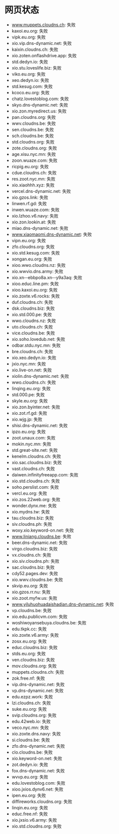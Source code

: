 # 网页状态
- www.muppets.cloudns.ch: 失败
- kaxoi.eu.org: 失败
- vipk.eu.org: 失败
- xio.vip.dns-dynamic.net: 失败
- kaixin.cloudns.ch: 失败
- xio.zoten.onflashdrive.app: 失败
- std.dedyn.io: 失败
- xio.stu.loveslife.biz: 失败
- viko.eu.org: 失败
- xeo.dedyn.io: 失败
- std.kesug.com: 失败
- kcoco.eu.org: 失败
- chatz.lovestoblog.com: 失败
- skyo.dns-dynamic.net: 失败
- xio.zon.myredirect.us: 失败
- pan.cloudns.org: 失败
- wwv.cloudns.be: 失败
- sen.cloudns.be: 失败
- sch.cloudns.be: 失败
- std.cloudns.org: 失败
- zote.cloudns.org: 失败
- age.xisu.nyc.mn: 失败
- zoon.wuaze.com: 失败
- ricpig.eu.org: 失败
- cdue.cloudns.ch: 失败
- res.zoot.nyc.mn: 失败
- xio.xiaohhh.xyz: 失败
- vercel.dns-dynamic.net: 失败
- xio.gzos.link: 失败
- linwen.rf.gd: 失败
- inwen.wuaze.com: 失败
- xio.lzhoo.v6.navy: 失败
- xio.zon.lookin.at: 失败
- miao.dns-dynamic.net: 失败
- www.xiaomaomi.dns-dynamic.net: 失败
- vipn.eu.org: 失败
- zfo.cloudns.org: 失败
- xio.std.kesug.com: 失败
- xongan.eu.org: 失败
- xioo.wwo.cloudns.nz: 失败
- xio.wwvio.dns.army: 失败
- xio.xn--ebbpo8a.xn--y9a3aq: 失败
- xioo.educ.line.pm: 失败
- xioo.kaxoi.eu.org: 失败
- xio.zoxte.v6.rocks: 失败
- duf.cloudns.ch: 失败
- dsk.cloudns.biz: 失败
- xio.std.000.pe: 失败
- wwo.cloudns.nz: 失败
- uto.cloudns.ch: 失败
- vice.cloudns.be: 失败
- xio.soho.lovedub.net: 失败
- odbar.stdu.nyc.mn: 失败
- bre.cloudns.ch: 失败
- xio.xeo.dedyn.io: 失败
- jxio.nyc.mn: 失败
- xio.live-on.net: 失败
- xiolin.dns-dynamic.net: 失败
- wwo.cloudns.ch: 失败
- linqing.eu.org: 失败
- std.000.pe: 失败
- skyle.eu.org: 失败
- xio.zon.byinter.net: 失败
- xio.zot.rf.gd: 失败
- xio.wjg.jp: 失败
- shisi.dns-dynamic.net: 失败
- ipzo.eu.org: 失败
- zoot.unaux.com: 失败
- mokin.nyc.mn: 失败
- std.great-site.net: 失败
- kenelm.cloudns.ch: 失败
- xio.sac.cloudns.biz: 失败
- vast.cloudns.ch: 失败
- daiwen.infinityfreeapp.com: 失败
- xio.std.cloudns.ch: 失败
- soho.perslist.com: 失败
- vercl.eu.org: 失败
- xio.zos.22web.org: 失败
- wonder.dynx.me: 失败
- xio.mydns.tw: 失败
- tau.cloudns.biz: 失败
- siv.cloudns.ph: 失败
- woxy.xio.keyword-on.net: 失败
- www.liniang.cloudns.be: 失败
- beer.dns-dynamic.net: 失败
- virgo.cloudns.biz: 失败
- vx.cloudns.ch: 失败
- xio.siv.cloudns.ph: 失败
- sac.cloudns.biz: 失败
- cdy52.pages.dev: 失败
- xio.wwv.cloudns.be: 失败
- skvip.eu.org: 失败
- xio.gzos.rr.nu: 失败
- xio.zoot.myfw.us: 失败
- www.yiluhuohuadaishadian.dns-dynamic.net: 失败
- vp.cloudns.be: 失败
- xio.edu.publicvm.com: 失败
- woshiwoyansebuya.cloudns.be: 失败
- edu.tkpk.cc: 失败
- xio.zoxte.v6.army: 失败
- zosx.eu.org: 失败
- educ.cloudns.biz: 失败
- stds.eu.org: 失败
- ven.cloudns.biz: 失败
- mov.cloudns.org: 失败
- muppets.cloudns.ch: 失败
- zok.free.nf: 失败
- vip.dns-dynamic.net: 失败
- vp.dns-dynamic.net: 失败
- edu.ezpz.work: 失败
- lzi.cloudns.ch: 失败
- suke.eu.org: 失败
- svip.cloudns.org: 失败
- edu.42web.io: 失败
- veco.nyc.mn: 失败
- xio.zoxte.dns.navy: 失败
- si.cloudns.be: 失败
- zfo.dns-dynamic.net: 失败
- clo.cloudns.be: 失败
- xio.keyword-on.net: 失败
- zot.dedyn.io: 失败
- fox.dns-dynamic.net: 失败
- wvvp.eu.org: 失败
- edu.lovestoblog.com: 失败
- xioo.jxios.dynv6.net: 失败
- ipen.eu.org: 失败
- diffireworks.cloudns.org: 失败
- linqin.eu.org: 失败
- educ.free.nf: 失败
- xio.jxsio.v6.army: 失败
- xio.std.cloudns.org: 失败
